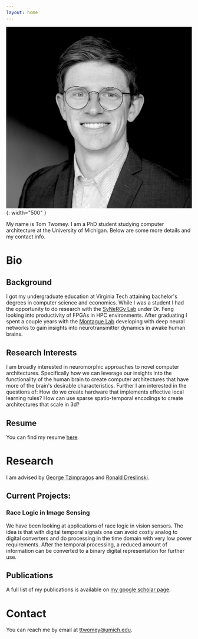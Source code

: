 ```yaml
---
layout: home
---
```


![headshot](headshot.JPG){: width="500" }

My name is Tom Twomey. I am a PhD student studying computer architecture at the University of Michigan. Below are some more details and my contact info.

# Bio

## Background
I got my undergraduate education at Virginia Tech attaining bachelor's degrees in computer science and economics. While I was a student I had the opportunity to do research with the [SyNeRGy Lab](https://synergy.cs.vt.edu/) under Dr. Feng looking into productivity of FPGAs in HPC environments. After graduating I spent a couple years with the [Montague Lab](https://fbri.vtc.vt.edu/research/labs/montague.html) developing with deep neural networks to gain insights into neurotransmitter dynamics in awake human brains.

## Research Interests
I am broadly interested in neuromorphic approaches to novel computer architectures. Specifically how we can leverage our insights into the functionality of the human brain to create computer architectures that have more of the brain's desirable characteristics. Further I am interested in the questions of: How do we create hardware that implements effective local learning rules? How can use sparse spatio-temporal encodings to create architectures that scale in 3d? 

## Resume
You can find my resume [here](Twomey_Resume.pdf).

# Research

I am advised by [George Tzimpragos](https://www.georgetzimpragos.com/) and [Ronald Dreslinski](https://eecs.engin.umich.edu/people/dreslinski-ronald/).

## Current Projects:

### Race Logic in Image Sensing
We have been looking at applications of race logic in vision sensors. The idea is that with digital temporal signals one can avoid costly analog to digital converters and do processing in the time domain with very low power requirements. After the temporal processing, a reduced amount of information can be converted to a binary digital representation for further use.

## Publications

A full list of my publications is available on [my google scholar page](https://scholar.google.com/citations?user=p5aVCyIAAAAJ&hl=en).

# Contact

You can reach me by email at [ttwomey@umich.edu](mailto:ttwomey@umich.edu).
